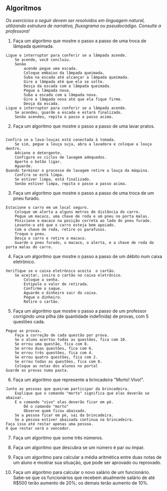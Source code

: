 ## Algoritmos

_Os exercícios a seguir devem ser resolvidos em linguagem natural, utilizando estrutura de narrativa, fluxograma ou pseudocódigo. Consulte a professora!_

1. Faça um algoritmo que mostre o passo a passo de uma troca de lâmpada queimada.

```
Ligue o interruptor para conferir se a lâmpada acende. 
    Se acende, você concluiu.
    Senão 
        acende pegue uma escada.
        Coloque embaixo da lâmpada queimada.
        Suba na escada até alcançar a lâmpada queimada.
        Gire a lâmpada até que ela se solte.
        Desça da escada com a lâmpada queimada.
        Pegue a lâmpada nova.
        Suba a escada com a lâmpada nova.
        Gire a lâmpada nova até que ela fique firme.
        Desça da escada.
Ligue o interruptor para conferir se a lâmpada acende.
    Se acendeu, guarde a escada e estará finalizado.
    Senão acendeu, repita o passo a passo acima. 

```

2. Faça um algoritmo que mostre o passo a passo de uma lavar pratos.

```

Confira se a lava-louças está conectada à tomada.
    Se sim, pegue a louça suja, abra a lavadora e coloque a louça dentro.
    Adcione o detergente.
    Configure os ciclos de lavagem adequados.
    Aperte o botão ligar.
    Aguarde. 
Quando terminar o processo de lavagem retire a louça da máquina.
    Confira se está limpa.
    Se estiver limpa, está finalizado. 
    Senão estiver limpa, repita o passo a passo acima. 

   ``` 

3. Faça um algoritmo que mostre o passo a passo de uma troca de um pneu furado.

```
Estacione o carro em um local seguro.
    Coloque um alerta a alguns metros de distância do carro. 
    Pegue um macaco, uma chave de roda e um pneu no porta malas.
    Posicione o macaco na posição correta ao lado do pneu furado.
    Levante-o até que o carro esteja bem apoiado. 
    Com a chave de roda, retire os parafusos. 
    Troque o pneu. 
    Desça o carro e retire o macaco. 
    Guarde o pneu furado, o macaco, o alerta, e a chave de roda do porta malas do carro. 

```
4. Faça um algoritmo que mostre o passo a passo de um débito num caixa eletrônico.

```
Verifique se o caixa eletrônico aceita  o cartão.
    Se aceitar, insira o cartão no caixa eletrônico.
        Coloque a senha. 
        Estipule o valor de retirada. 
        Confirme o saque.
        Aguarde o dinheiro sair do caixa.
        Pegue o dinheiro. 
        Retire o cartão. 

```

5. Faça um algoritmo que mostre o passo a passo de um professor corrigindo uma pilha (de quantidade indefinida) de provas, com 5 questões cada.

```
Pegue as provas. 
    Faça a correção de cada questão por prova.
    Se o aluno acertou todas as questões, fica com 10. 
    Se errou uma questão, fica com 8.
    Se errou duas questões, fica com 6.
    Se errou três questões, fica com 4. 
    Se errou quatro questões, fica com 2.
    Se errou todas as questões, fica com 0. 
    Coloque as notas dos alunos no portal
Guarde as provas numa pasta. 

```



6. Faça um algoritmo que represente a brincadeira "Morto! Vivo!".

```
Junte as pessoas que queiram participar da brincadeira. 
    Explique que o comando "morto" significa que elas deverão se abaixar.
    E o comando "vivo" elas deverão ficar em pé. 
        Dê o comando "morto"
        Observe quem ficou abaixado.
    Se a pessoa ficar em pé, sai da brincadeira.
    Se a pessoa estiver abaixada continua na brincadeira. 
Faça isso até restar apenas uma pessoa.
O que restar será o vencedor. 

```



7. Faça um algoritmo que some três números.

8. Faça um algoritmo que descubra se um número é par ou ímpar.

9. Faça um algoritmo para calcular a média aritmética entre duas notas de um aluno e mostrar sua situação, que pode ser aprovado ou reprovado.

10. Faça um algoritmo para calcular o novo salário de um funcionário. Sabe-se que os funcionários que recebem atualmente salário de até R$500 terão aumento de 20%; os demais terão aumento de 10%.
